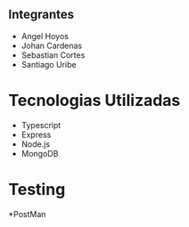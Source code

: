 ## Integrantes
* Angel Hoyos
* Johan Cardenas
* Sebastian Cortes
* Santiago Uribe

# Tecnologias Utilizadas
* Typescript
* Express
* Node.js
* MongoDB

# Testing
*PostMan

